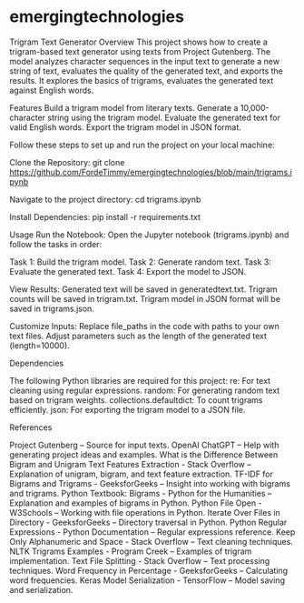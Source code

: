 # emergingtechnologies

Trigram Text Generator
Overview
This project shows how to create a trigram-based text generator using texts from Project Gutenberg. The model analyzes character sequences in the input text to generate a new string of text, evaluates the quality of the generated text, and exports the results. It explores the basics of trigrams, evaluates the generated text against English words.

Features
Build a trigram model from literary texts.
Generate a 10,000-character string using the trigram model.
Evaluate the generated text for valid English words.
Export the trigram model in JSON format.

Follow these steps to set up and run the project on your local machine:

Clone the Repository:
git clone https://github.com/FordeTimmy/emergingtechnologies/blob/main/trigrams.ipynb

Navigate to the project directory:
cd trigrams.ipynb

Install Dependencies:
pip install -r requirements.txt

Usage
Run the Notebook: Open the Jupyter notebook (trigrams.ipynb) and follow the tasks in order:

Task 1: Build the trigram model.
Task 2: Generate random text.
Task 3: Evaluate the generated text.
Task 4: Export the model to JSON.

View Results:
Generated text will be saved in generatedtext.txt.
Trigram counts will be saved in trigram.txt.
Trigram model in JSON format will be saved in trigrams.json.

Customize Inputs:
Replace file_paths in the code with paths to your own text files.
Adjust parameters such as the length of the generated text (length=10000).

Dependencies

The following Python libraries are required for this project:
re: For text cleaning using regular expressions.
random: For generating random text based on trigram weights.
collections.defaultdict: To count trigrams efficiently.
json: For exporting the trigram model to a JSON file.

References

Project Gutenberg – Source for input texts.
OpenAI ChatGPT – Help with generating project ideas and examples.
What is the Difference Between Bigram and Unigram Text Features Extraction - Stack Overflow – Explanation of unigram, bigram, and text feature extraction.
TF-IDF for Bigrams and Trigrams - GeeksforGeeks – Insight into working with bigrams and trigrams.
Python Textbook: Bigrams - Python for the Humanities – Explanation and examples of bigrams in Python.
Python File Open - W3Schools – Working with file operations in Python.
Iterate Over Files in Directory - GeeksforGeeks – Directory traversal in Python.
Python Regular Expressions - Python Documentation – Regular expressions reference.
Keep Only Alphanumeric and Space - Stack Overflow – Text cleaning techniques.
NLTK Trigrams Examples - Program Creek – Examples of trigram implementation.
Text File Splitting - Stack Overflow – Text processing techniques.
Word Frequency in Percentage - GeeksforGeeks – Calculating word frequencies.
Keras Model Serialization - TensorFlow – Model saving and serialization.